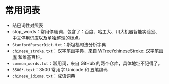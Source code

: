 # 常用词表

- 结巴词性对照表
- stop_words：常用停用词，包含了：百度、哈工大、川大机器智能实验室、中文停用词库以及单独整理的标点。
- `StanfordParserDict.txt`：斯坦福句法分析字典
- `chinese_stroke.txt`：汉字笔画字典，来自 [WTree/chineseStroke: 汉字笔画库](https://github.com/WTree/chineseStroke) 和维基百科。
- `common_words.txt`：常用词，来自 GitHub 的两个仓库，具体地址不记得了。
- `3500*.text`：3500 常用字 Unicode 和 五笔编码
- `chinese_idioms.txt`：成语词典


